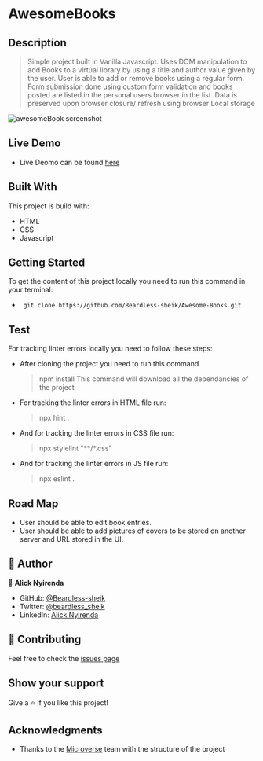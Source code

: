 # AwesomeBooks

## Description

> Simple project built in Vanilla Javascript. Uses DOM manipulation to add Books to a virtual library by using a title and author value given by the user. User is able to add or remove books using a regular form. Form submission done using custom form validation and books posted are listed in the personal users browser in the list. Data is preserved upon browser closure/ refresh using browser Local storage

![awesomeBook screenshot](https://user-images.githubusercontent.com/44676055/158033429-26144031-4d30-4050-9f0b-c757d5694de7.JPG)


## Live Demo
 - Live Deomo can be found [here](https://beardless-sheik.github.io/Awesome-Books/)

## Built With

This project is build with:

- HTML
- CSS
- Javascript

## Getting Started

To get the content of this project locally you need to run this command in your terminal:

- ` git clone https://github.com/Beardless-sheik/Awesome-Books.git`

## Test

For tracking linter errors locally you need to follow these steps:

- After cloning the project you need to run this command

  > npm install
  > This command will download all the dependancies of the project

- For tracking the linter errors in HTML file run:

  > npx hint .

- And for tracking the linter errors in CSS file run:
  > npx stylelint "**/*.css"

- And for tracking the linter errors in JS file run:
  > npx eslint . 


## Road Map 

- User should be able to edit book entries. 
- User should be able to add pictures of covers to be stored on another server and URL stored in the UI. 

## 👤 Author

👤 **Alick Nyirenda**
- GitHub: [@Beardless-sheik](https://github.com/Beardless-sheik)
- Twitter: [@beardless_sheik](https://twitter.com/beardless_sheik)
- LinkedIn: [Alick Nyirenda](https://www.linkedin.com/in/alick-nyirenda/)

## :handshake: Contributing

Feel free to check the [issues page](https://github.com/Beardless-sheik/AwesomeBooks/issues)

## Show your support

Give a :star: if you like this project!

## Acknowledgments

- Thanks to the [Microverse](www.microverse.org) team with the structure of the project


